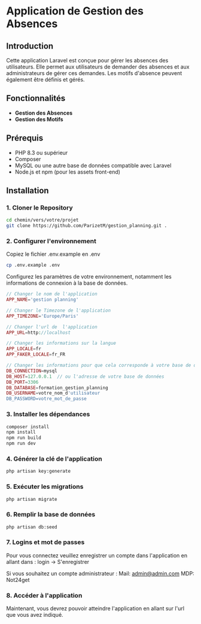 # Application de Gestion des Absences

## Introduction

Cette application Laravel est conçue pour gérer les absences des utilisateurs. Elle permet aux utilisateurs de demander des absences et aux administrateurs de gérer ces demandes. Les motifs d'absence peuvent également être définis et gérés.

## Fonctionnalités

- **Gestion des Absences**
- **Gestion des Motifs**

## Prérequis

- PHP 8.3 ou supérieur
- Composer
- MySQL ou une autre base de données compatible avec Laravel
- Node.js et npm (pour les assets front-end)

## Installation

### 1. Cloner le Repository

```bash
cd chemin/vers/votre/projet
git clone https://github.com/ParizetM/gestion_planning.git .
```


### 2. Configurer l'environnement

Copiez le fichier .env.example en .env

```bash
cp .env.example .env
```
Configurez les paramètres de votre environnement, notamment les informations de connexion à la base de données.

```php
// Changer le nom de l'application
APP_NAME='gestion planning'

// Changer le Timezone de l'application
APP_TIMEZONE='Europe/Paris'

// Changer l'url de  l'application
APP_URL=http://localhost

// Changer les informations sur la langue
APP_LOCALE=fr
APP_FAKER_LOCALE=fr_FR

// Changer les informations pour que cela corresponde à votre base de données
DB_CONNECTION=mysql
DB_HOST=127.0.0.1  // ou l'adresse de votre base de données
DB_PORT=3306
DB_DATABASE=formation_gestion_planning
DB_USERNAME=votre_nom_d'utilisateur
DB_PASSWORD=votre_mot_de_passe

```

### 3. Installer les dépendances

```bash
composer install
npm install
npm run build
npm run dev
```

### 4. Générer la clé de l'application

```bash
php artisan key:generate
```

### 5. Exécuter les migrations

```bash
php artisan migrate
```

### 6. Remplir la base de données

```bash
php artisan db:seed
```
### 7. Logins et mot de passes

Pour vous connectez veuillez enregistrer un compte dans l'application en allant dans :
login -> S'enregistrer

Si vous souhaitez un compte administrateur :
Mail: admin@admin.com
MDP: Not24get

### 8. Accéder à l'application

Maintenant, vous devrez pouvoir atteindre l'application en allant sur l'url que vous avez indiqué.
